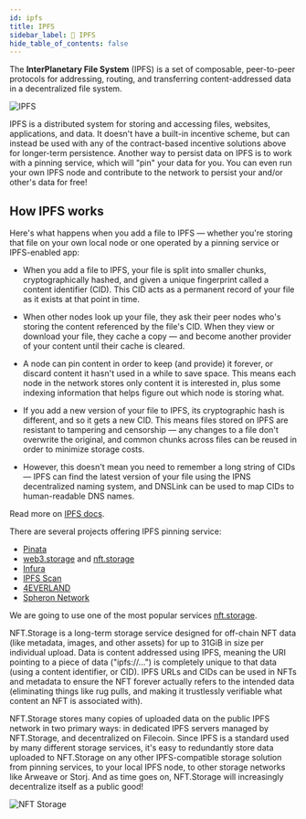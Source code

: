 ```yaml
---
id: ipfs
title: IPFS
sidebar_label: 🧊 IPFS
hide_table_of_contents: false
---
```


The **InterPlanetary File System** (IPFS) is a set of composable, peer-to-peer protocols for addressing, routing, and transferring content-addressed data in a decentralized file system.

![IPFS](/img/guide/IPFS.jpg "IPFS")

IPFS is a distributed system for storing and accessing files, websites, applications, and data. It doesn't have a built-in incentive scheme, but can instead be used with any of the contract-based incentive solutions above for longer-term persistence. Another way to persist data on IPFS is to work with a pinning service, which will "pin" your data for you. You can even run your own IPFS node and contribute to the network to persist your and/or other's data for free!

## How IPFS works
Here's what happens when you add a file to IPFS — whether you're storing that file on your own local node or one operated by a pinning service or IPFS-enabled app:

- When you add a file to IPFS, your file is split into smaller chunks, cryptographically hashed, and given a unique fingerprint called a content identifier (CID). This CID acts as a permanent record of your file as it exists at that point in time.

- When other nodes look up your file, they ask their peer nodes who's storing the content referenced by the file's CID. When they view or download your file, they cache a copy — and become another provider of your content until their cache is cleared.

- A node can pin content in order to keep (and provide) it forever, or discard content it hasn't used in a while to save space. This means each node in the network stores only content it is interested in, plus some indexing information that helps figure out which node is storing what.

- If you add a new version of your file to IPFS, its cryptographic hash is different, and so it gets a new CID. This means files stored on IPFS are resistant to tampering and censorship — any changes to a file don't overwrite the original, and common chunks across files can be reused in order to minimize storage costs.

- However, this doesn't mean you need to remember a long string of CIDs — IPFS can find the latest version of your file using the IPNS decentralized naming system, and DNSLink can be used to map CIDs to human-readable DNS names.

Read more on [IPFS docs](https://docs.ipfs.tech/).

There are several projects offering IPFS pinning service:

- [Pinata](https://www.pinata.cloud/)
- [web3.storage](https://web3.storage/) and [nft.storage](https://nft.storage/)
- [Infura](https://www.infura.io/product/ipfs)
- [IPFS Scan](https://ipfs-scan.io/)
- [4EVERLAND](https://www.4everland.org/)
- [Spheron Network](https://spheron.network/)

We are going to use one of the most popular services [nft.storage](https://nft.storage/docs/).

NFT.Storage is a long-term storage service designed for off-chain NFT data (like metadata, images, and other assets) for up to 31GiB in size per individual upload. Data is content addressed using IPFS, meaning the URI pointing to a piece of data ("ipfs://…") is completely unique to that data (using a content identifier, or CID). IPFS URLs and CIDs can be used in NFTs and metadata to ensure the NFT forever actually refers to the intended data (eliminating things like rug pulls, and making it trustlessly verifiable what content an NFT is associated with).

NFT.Storage stores many copies of uploaded data on the public IPFS network in two primary ways: in dedicated IPFS servers managed by NFT.Storage, and decentralized on Filecoin. Since IPFS is a standard used by many different storage services, it's easy to redundantly store data uploaded to NFT.Storage on any other IPFS-compatible storage solution from pinning services, to your local IPFS node, to other storage networks like Arweave or Storj. And as time goes on, NFT.Storage will increasingly decentralize itself as a public good!

![NFT Storage](/img/guide/nftstorage.png "NFT Storage")
